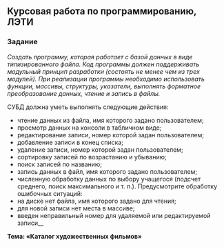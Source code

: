 ## Курсовая работа по программированию, ЛЭТИ

### Задание


_Создать программу, которая работает с базой данных в виде типизированного файла. Код программы должен поддерживать модульный принцип разработки (состоять не менее чем из трех модулей). При реализации программы необходимо использовать функции, массивы, структуры, указатели, выполнять форматное преобразование данных, чтение и запись в файлы._

СУБД должна уметь выполнять следующие действия:
- чтение данных из файла, имя которого задано пользователем;
- просмотр данных на консоли в табличном виде;
- редактирование записи, номер которой задан пользователем;
- добавление записи в конец списка;
- удаление записи, номер которой задан пользователем;
- сортировку записей по возрастанию и убыванию;
- поиск записей по названию;
- запись данных в файл, имя которого задано пользователем;
- численную обработку данных по выбору учащегося (подсчет среднего, поиск максимального и т. п.).
Предусмотрите обработку ошибочных ситуаций:
- на диске нет файла, имя которого задано для чтения;
- для новой записи нет места в массиве;
- введен неправильный номер для удаляемой или редактируемой записи__

**Тема: «Каталог художественных фильмов»**